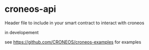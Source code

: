 # croneos-api
Header file to include in your smart contract to interact with croneos

in developement

see https://github.com/CRONEOS/croneos-examples for examples
